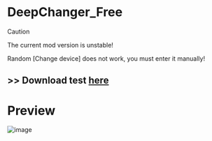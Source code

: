 # DeepChanger_Free

> [!CAUTION]
> The current mod version is unstable!
>
> Random [Change device] does not work, you must enter it manually!

## >> Download test [here](https://github.com/KhanhNguyen9872/DeepChanger_Free/raw/main/deepchanger_test.apk)

# Preview
![image](https://github.com/KhanhNguyen9872/DeepChanger_Free/assets/88880309/1f49b8ca-bf41-4386-92b0-61122896f4d6)

